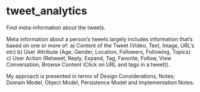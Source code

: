 tweet_analytics
===============

Find meta-information about the tweets.

Meta information about a person’s tweets largely includes information that’s based on one or more of:
a) Content of the Tweet (Video, Text, Image, URL’s etc)
b) User Attribute (Age, Gender, Location, Followers, Following, Topics)
c) User Action (Retweet, Reply, Expand, Tag, Favorite, Follow, View Conversation, Browse Content (Click on URL and tags in a tweet)).

My approach is presented in terms of Design Considerations, Notes; Domain Model, Object Model, Persistence Model and Implementation Notes.
